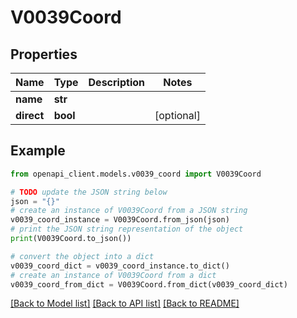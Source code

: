 # V0039Coord


## Properties

Name | Type | Description | Notes
------------ | ------------- | ------------- | -------------
**name** | **str** |  | 
**direct** | **bool** |  | [optional] 

## Example

```python
from openapi_client.models.v0039_coord import V0039Coord

# TODO update the JSON string below
json = "{}"
# create an instance of V0039Coord from a JSON string
v0039_coord_instance = V0039Coord.from_json(json)
# print the JSON string representation of the object
print(V0039Coord.to_json())

# convert the object into a dict
v0039_coord_dict = v0039_coord_instance.to_dict()
# create an instance of V0039Coord from a dict
v0039_coord_from_dict = V0039Coord.from_dict(v0039_coord_dict)
```
[[Back to Model list]](../README.md#documentation-for-models) [[Back to API list]](../README.md#documentation-for-api-endpoints) [[Back to README]](../README.md)


